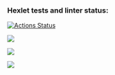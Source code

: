 ### Hexlet tests and linter status:
[![Actions Status](https://github.com/mur-misha/python-project-49/actions/workflows/hexlet-check.yml/badge.svg)](https://github.com/mur-misha/python-project-49/actions)

<a 
href="https://codeclimate.com/github/mur-misha/python-project-49/maintainability"><img 
src="https://api.codeclimate.com/v1/badges/827a3117e7c795648e01/maintainability" 
/></a>

<a href="https://asciinema.org/a/u0dzgPmnTMMqsZPD633PY1H8B" target="_blank"><img 
src="https://asciinema.org/a/u0dzgPmnTMMqsZPD633PY1H8B.svg" /></a>

<a href="https://asciinema.org/a/XzAud3dpXFlVi0d0GkmNxwUCB" target="_blank"><img 
src="https://asciinema.org/a/XzAud3dpXFlVi0d0GkmNxwUCB.svg" /></a>
